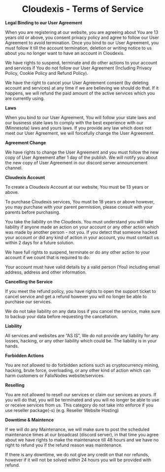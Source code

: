 <h1 align="center">Cloudexis - Terms of Service</h1>

**Legal Binding to our User Agreement**

When you are registering at our website, you are agreeing about You are 13 years old or above, you consent privacy policy and agree to follow our User Agreement to avoid termination. Once you bind to our User Agreement, you must follow it till the account termination, deletion or writing notice to us about you no longer want to have an account in Cloudexis.

We have rights to suspend, terminate and do other actions to your account and services if You do not follow our User Agreement (Including Privacy Policy, Cookie Policy and Refund Policy).

We have the right to cancel your User Agreement consent (by deleting account and services) at any time if we are believing we should do that. If it happens, we will refund the paid amount of the active services which you are currently using.

**Laws**

When you bind to our User Agreement, You will follow your state laws and our business state laws to comply with the best experience with our (Minnesota) laws and yours laws. If you provide any law which does not meet our User Agreement, we will forcefully change the User Agreement.

**Agreement Change**

We have rights to change the User Agreement and you must follow the new copy of User Agreement after 1 day of the publish. We will notify you about the new copy of User Agreement in our discord server announcement channel.

**Cloudexis Account**

To create a Cloudexis Account at our website, You must be 13 years or above.

To purchase Cloudexis services, You must be 18 years or above however, you may purchase with your parent permission, please consult with your parents before purchasing.

You take the liability on the Cloudexis. You must understand you will take liability if anyone made an action on your account or any other action which was made by another person - not you. If you detect that someone hacked your account or did any kind of action in your account, you must contact us within 2 days for a future solution.

We have full rights to suspend, terminate or do any other action to your account if we count that is required to do.

Your account must have valid details by a valid person (You) including email address, address and other information.

**Cancelling the Service**

If you meet the refund policy, you have rights to open the support ticket to cancel service and get a refund however you will no longer be able to purchase our services.

We do not take liability on any data loss if you cancel the service, make sure to backup your data before requesting the cancellation.

**Liability**

All services and websites are “AS IS”, We do not provide any liability for any losses, hacking, or any other liability which could be. The liability is in your hands.

**Forbidden Actions**

You are not allowed to do forbidden actions such as cryptocurrency mining, hacking, brute force, overloading, or any other kind of action which can harm customers or FalixNodes website/services.

**Reselling**

You are not allowed to resell our services or claim our services as yours. If you will do that, you will be terminated and you will no longer be able to use or receive services from us. This category do not take into enforce if you use reseller package(-s) (e.g. Reseller Website Hosting)

**Downtime & Maintence**

If we will do any Maintenance, we will make sure to post the scheduled maintenance times at our broadcast (discord server), in that time you agree about we have rights to make the maintenance till 48 hours and we have no right to refund you if the refund reason was maintenance.

If there is any downtime, we do not give any credit on that nor refunds, however if it will not be solved within 24 hours you will be provided with refund.

